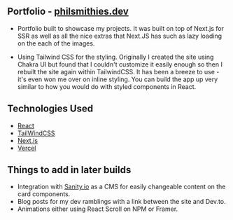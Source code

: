 ## Portfolio - [philsmithies.dev](https://www.philsmithies.dev/)

- Portfolio built to showcase my projects. It was built on top of Next.js for SSR as well as all the nice extras that Next.JS has such as lazy loading on the each of the images.

- Using Tailwind CSS for the styling. Originally I created the site using Chakra UI but found that I couldn't customize it easily enough so then I rebuilt the site again within TailwindCSS. It has been a breeze to use - it's even won me over on inline styling. You can build the app up very similar to how you would do with styled components in React.

## Technologies Used

- [React](https://reactjs.org/)
- [TailWindCSS](https://tailwindcss.com/)
- [Next.js](https://nextjs.org/)
- [Vercel](https://vercel.com/)

## Things to add in later builds

- Integration with [Sanity.io](https://www.sanity.io/) as a CMS for easily changeable content on the card components.
- Blog posts for my dev ramblings with a link between the site and Dev.to.
- Animations either using React Scroll on NPM or Framer.
